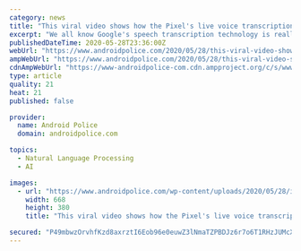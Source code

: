 ```yaml
---
category: news
title: "This viral video shows how the Pixel's live voice transcription absolutely destroys the iPhone's (and why it matters)"
excerpt: "We all know Google's speech transcription technology is really, really, really good. Not only is it the best in the industry, it's doing it without a data"
publishedDateTime: 2020-05-28T23:36:00Z
webUrl: "https://www.androidpolice.com/2020/05/28/this-viral-video-shows-how-the-pixels-live-voice-transcription-absolutely-destroys-the-iphones-and-why-it-matters/"
ampWebUrl: "https://www.androidpolice.com/2020/05/28/this-viral-video-shows-how-the-pixels-live-voice-transcription-absolutely-destroys-the-iphones-and-why-it-matters/?amp"
cdnAmpWebUrl: "https://www-androidpolice-com.cdn.ampproject.org/c/s/www.androidpolice.com/2020/05/28/this-viral-video-shows-how-the-pixels-live-voice-transcription-absolutely-destroys-the-iphones-and-why-it-matters/?amp"
type: article
quality: 21
heat: 21
published: false

provider:
  name: Android Police
  domain: androidpolice.com

topics:
  - Natural Language Processing
  - AI

images:
  - url: "https://www.androidpolice.com/wp-content/uploads/2020/05/28/img_5ed0290b8d204-668x380.png"
    width: 668
    height: 380
    title: "This viral video shows how the Pixel's live voice transcription absolutely destroys the iPhone's (and why it matters)"

secured: "P49mbwzOrvhfKzd8axrztI6Eob96e0euwZ3lNmaTZPBDJz6r7o6T1RHzJUMcXBXUFaFqNmanoyv6FJ9k/2362rA0Rlz/ZvnmxO86a0/nKFmoD2Ntg/1wr6viefESR0X5/2d/wrFudjNGmKJC2p1DC41i8eZc63aoAHCbOnmdkbqd2PYgxPPPXtvHG85A9iVhk2mhijGkkX49cNG4x+WD8tXtnODn7VIzYLxaKEREbYQt26p2YR7xAplKzO9rFPz/sqDnbd9Nf34A5Gl2LRdLQEki5xjOVqqmiw4IUtbetxqVeLgYXp4kiUU+Qr+vRV4iWkI8y/6r/KxaZwKGp3bdI0Hti2Y+FJ6axla7bMRNicF2jKPwK3WomRTHozjSHumZK0L5XQhAjiV6yXe9aPtlfezWv7eYWWBw129+CkfGgA0Q521dRx20fZ0xLWEiuogx2WnfRPhaS86Szzm/L1S9j2/u9rFxuwbVlOvX2KZufcQ=;cBf5wSt/1jx+l6+hl4vpuw=="
---
```


